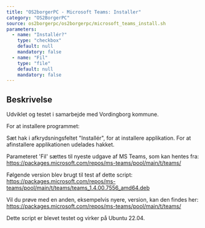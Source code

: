 ```yaml
---
title: "OS2borgerPC - Microsoft Teams: Installer"
category: "OS2BorgerPC"
source: os2borgerpc/os2borgerpc/microsoft_teams_install.sh
parameters:
  - name: "Installér?"
    type: "checkbox"
    default: null
    mandatory: false
  - name: "Fil"
    type: "file"
    default: null
    mandatory: false
---
```


## Beskrivelse
Udviklet og testet i samarbejde med Vordingborg kommune.

For at installere programmet:

Sæt hak i afkrydsningsfeltet "Installér", for at installere applikation. For at afinstallere applikationen udelades hakket.

Parameteret 'Fil' sættes til nyeste udgave af MS Teams, som kan hentes fra: https://packages.microsoft.com/repos/ms-teams/pool/main/t/teams/

Følgende version blev brugt til test af dette script:
https://packages.microsoft.com/repos/ms-teams/pool/main/t/teams/teams_1.4.00.7556_amd64.deb

Vil du prøve med en anden, eksempelvis nyere, version, kan den findes her:
https://packages.microsoft.com/repos/ms-teams/pool/main/t/teams/

Dette script er blevet testet og virker på Ubuntu 22.04.